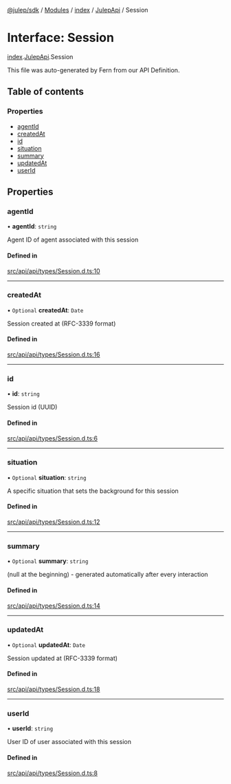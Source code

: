 [@julep/sdk](../README.md) / [Modules](../modules.md) / [index](../modules/index.md) / [JulepApi](../modules/index.JulepApi.md) / Session

# Interface: Session

[index](../modules/index.md).[JulepApi](../modules/index.JulepApi.md).Session

This file was auto-generated by Fern from our API Definition.

## Table of contents

### Properties

- [agentId](index.JulepApi.Session.md#agentid)
- [createdAt](index.JulepApi.Session.md#createdat)
- [id](index.JulepApi.Session.md#id)
- [situation](index.JulepApi.Session.md#situation)
- [summary](index.JulepApi.Session.md#summary)
- [updatedAt](index.JulepApi.Session.md#updatedat)
- [userId](index.JulepApi.Session.md#userid)

## Properties

### agentId

• **agentId**: `string`

Agent ID of agent associated with this session

#### Defined in

[src/api/api/types/Session.d.ts:10](https://github.com/julep-ai/monorepo/blob/8b1493a/sdks/js/src/api/api/types/Session.d.ts#L10)

___

### createdAt

• `Optional` **createdAt**: `Date`

Session created at (RFC-3339 format)

#### Defined in

[src/api/api/types/Session.d.ts:16](https://github.com/julep-ai/monorepo/blob/8b1493a/sdks/js/src/api/api/types/Session.d.ts#L16)

___

### id

• **id**: `string`

Session id (UUID)

#### Defined in

[src/api/api/types/Session.d.ts:6](https://github.com/julep-ai/monorepo/blob/8b1493a/sdks/js/src/api/api/types/Session.d.ts#L6)

___

### situation

• `Optional` **situation**: `string`

A specific situation that sets the background for this session

#### Defined in

[src/api/api/types/Session.d.ts:12](https://github.com/julep-ai/monorepo/blob/8b1493a/sdks/js/src/api/api/types/Session.d.ts#L12)

___

### summary

• `Optional` **summary**: `string`

(null at the beginning) - generated automatically after every interaction

#### Defined in

[src/api/api/types/Session.d.ts:14](https://github.com/julep-ai/monorepo/blob/8b1493a/sdks/js/src/api/api/types/Session.d.ts#L14)

___

### updatedAt

• `Optional` **updatedAt**: `Date`

Session updated at (RFC-3339 format)

#### Defined in

[src/api/api/types/Session.d.ts:18](https://github.com/julep-ai/monorepo/blob/8b1493a/sdks/js/src/api/api/types/Session.d.ts#L18)

___

### userId

• **userId**: `string`

User ID of user associated with this session

#### Defined in

[src/api/api/types/Session.d.ts:8](https://github.com/julep-ai/monorepo/blob/8b1493a/sdks/js/src/api/api/types/Session.d.ts#L8)
